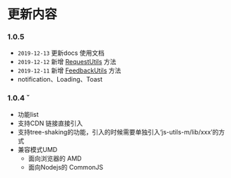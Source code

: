# 更新内容
### 1.0.5
  - `2019-12-13` 更新docs 使用文档
  - `2019-12-12` 新增 [RequestUtils](/lib/_RequestUtils.md) 方法
  - `2019-12-11` 新增 [FeedbackUtils](/lib/_FeedbackUtils.md) 方法
   - notification、Loading、Toast

### 1.0.4 ˇ
  - 功能list
  - 支持CDN 链接直接引入
  - 支持tree-shaking的功能，引入的时候需要单独引入‘js-utils-m/lib/xxx’的方式
  - 兼容模式UMD
    - 面向浏览器的 AMD
    - 面向Nodejs的 CommonJS


